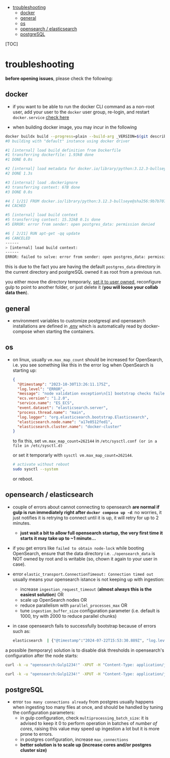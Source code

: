 
- [troubleshooting](#troubleshooting)
  - [docker](#docker)
  - [general](#general)
  - [os](#os)
  - [opensearch / elasticsearch](#opensearch--elasticsearch)
  - [postgreSQL](#postgresql)

[TOC]

# troubleshooting

**before opening issues**, please check the following:

## docker

- if you want to be able to run the docker CLI command as a non-root user, add your user to the `docker` user group, re-login, and restart `docker.service` [check here](https://wiki.archlinux.org/title/Users_and_groups#Group_management)

- when building docker image, you may incur in the following

~~~bash
docker buildx build --progress=plain --build-arg _VERSION=$(git describe --tags --always) --rm -t gulp-core .
#0 building with "default" instance using docker driver

#1 [internal] load build definition from Dockerfile
#1 transferring dockerfile: 1.93kB done
#1 DONE 0.0s

#2 [internal] load metadata for docker.io/library/python:3.12.3-bullseye
#2 DONE 1.3s

#3 [internal] load .dockerignore
#3 transferring context: 67B done
#3 DONE 0.0s

#4 [ 1/21] FROM docker.io/library/python:3.12.3-bullseye@sha256:9b7b707f0d9faab8544b815c9b4b5f73cab5a33753cf2ea99110fe4ab30e1d9c
#4 CACHED

#5 [internal] load build context
#5 transferring context: 15.31kB 0.1s done
#5 ERROR: error from sender: open postgres_data: permission denied

#6 [ 2/21] RUN apt-get -qq update
#6 CANCELED
------
> [internal] load build context:
------
ERROR: failed to solve: error from sender: open postgres_data: permission denied
~~~

this is due to the fact you are having the default `postgres_data` directory in the current directory and postgreSQL owned it as root from a previous run.

you either move the directory temporarly, [set it to user owned](#general), reconfigure gulp to point to another folder, or just delete it (**you will loose your collab data then**).

## general

- environment variables to customize postgresql and opensearch installations are defined in [.env](./.env) which is automatically read by docker-compose when starting the containers.

## os

- on linux, usually `vm.max_map_count` should be increased for OpenSearch, i.e. you see something like this in the error log when OpenSearch is starting up:

  ~~~json
  {
    "@timestamp": "2023-10-30T13:26:11.175Z",
    "log.level": "ERROR",
    "message": "node validation exception\n[1] bootstrap checks failed. You must address the points described in the following [1] lines before starting Elasticsearch.\nbootstrap check failure [1] of [1]: max virtual memory areas vm.max_map_count [65530] is too low, increase to at least [262144]",
    "ecs.version": "1.2.0",
    "service.name": "ES_ECS",
    "event.dataset": "elasticsearch.server",
    "process.thread.name": "main",
    "log.logger": "org.elasticsearch.bootstrap.Elasticsearch",
    "elasticsearch.node.name": "a17e0512fed1",
    "elasticsearch.cluster.name": "docker-cluster"
  }
  ~~~

  to fix this, set `vm.max_map_count=262144` in `/etc/sysctl.conf (or in a file in /etc/sysctl.d)`

  or set it temporarly with `sysctl vm.max_map_count=262144`.

  ~~~bash
  # activate without reboot
  sudo sysctl --system
  ~~~

  or reboot.

## opensearch / elasticsearch

- couple of errors about cannot connecting to opensearch **are normal if gulp is run immediately right after `docker compose up -d`**: no worries, it just notifies it is retrying to connect until it is up, it will retry for up to 2 minutes.
  - **just wait a bit to allow full opensearch startup, the very first time it starts it may take up to ~1 minute...**

- if you get errors like `failed to obtain node-lock` while booting OpenSearch, ensure that the data directory i.e. `./opensearch_data` is NOT owned by root and is writable (so, chown it again to your user in case).

- error `elastic_transport.ConnectionTimeout: Connection timed out` usually means your opensearch istance is not keeping up with ingestion:
  - increase `ingestion_request_timeout` (**almost always this is the easiest solution**) OR
  - scale up OpenSearch nodes OR
  - reduce parallelism with `parallel_processes_max` OR
  - tune `ingestion_buffer_size` configuration parameter (i.e. default is 1000, try with 2000 to reduce parallel chunks)

- in case opensearch fails to successfully bootstrap because of errors such as:

  ~~~bash
  elasticsearch  | {"@timestamp":"2024-07-22T15:53:30.889Z", "log.level": "WARN", "message":"flood stage disk watermark [95%] exceeded on [2Mf_sAxtRua8tLTU865kPA][3b369ef109f9][/usr/share/elasticsearch/data] free: 39.7gb[4.3%], all indices on this node will be marked read-only", "ecs.version": "1.2.0","service.name":"ES_ECS","event.dataset":"elasticsearch.server","process.thread.name":"elasticsearch[3b369ef109f9][management][T#2]","log.logger":"org.elasticsearch.cluster.routing.allocation.DiskThre
  ~~~

a possible (temporary) solution is to disable disk thresholds in opensearch's configuration after the node starts:

  ~~~bash
  curl -k -u "opensearch:Gulp1234!" -XPUT -H "Content-Type: application/json" https://localhost:9200/_cluster/settings -d '{ "transient": { "cluster.routing.allocation.disk.threshold_enabled": false } }'

  curl -k -u "opensearch:Gulp1234!" -XPUT -H "Content-Type: application/json" https://localhost:9200/_all/_settings -d '{"index.blocks.read_only_allow_delete": null}'
  ~~~

## postgreSQL

- error `too many connections already` from postgres usually happens when ingesting too many files at once, and should be handled by tuning the configuration parameters:
  - in gulp configuration, check `multiprocessing_batch_size`: it is advised to keep it 0 to perform operation in batches of *number of cores*, raising this value may speed up ingestion a lot but it is more prone to errors.
  - in postgres configuration, increase `max_connections`
  - **better solution is to scale up (increase cores and/or postgres cluster size)**
